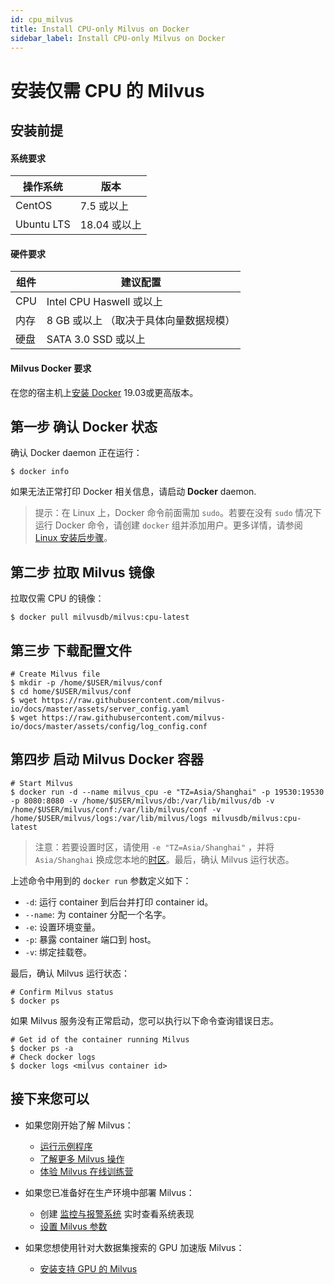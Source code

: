 ```yaml
---
id: cpu_milvus
title: Install CPU-only Milvus on Docker
sidebar_label: Install CPU-only Milvus on Docker
---
```


# 安装仅需 CPU 的 Milvus

## 安装前提

#### 系统要求

| 操作系统   | 版本         |
| ---------- | ------------ |
| CentOS     | 7.5 或以上   |
| Ubuntu LTS | 18.04 或以上 |

#### 硬件要求

| 组件 | 建议配置                               |
| ---- | -------------------------------------- |
| CPU  | Intel CPU Haswell 或以上               |
| 内存 | 8 GB 或以上 （取决于具体向量数据规模） |
| 硬盘 | SATA 3.0 SSD 或以上                    |

#### Milvus Docker 要求

在您的宿主机上[安装 Docker](https://docs.docker.com/engine/installation/linux/docker-ce/ubuntu/) 19.03或更高版本。

## 第一步 确认 Docker 状态

确认 Docker daemon 正在运行：

```shell
$ docker info
```

如果无法正常打印 Docker 相关信息，请启动 **Docker** daemon.

> 提示：在 Linux 上，Docker 命令前面需加 `sudo`。若要在没有 `sudo` 情况下运行 Docker 命令，请创建 `docker` 组并添加用户。更多详情，请参阅 [Linux 安装后步骤](https://docs.docker.com/install/linux/linux-postinstall/)。

## 第二步 拉取 Milvus 镜像

拉取仅需 CPU 的镜像：

```shell
$ docker pull milvusdb/milvus:cpu-latest
```

## 第三步 下载配置文件

```
# Create Milvus file
$ mkdir -p /home/$USER/milvus/conf
$ cd home/$USER/milvus/conf
$ wget https://raw.githubusercontent.com/milvus-io/docs/master/assets/server_config.yaml
$ wget https://raw.githubusercontent.com/milvus-io/docs/master/assets/config/log_config.conf
```

## 第四步 启动 Milvus Docker 容器

```shell
# Start Milvus
$ docker run -d --name milvus_cpu -e "TZ=Asia/Shanghai" -p 19530:19530 -p 8080:8080 -v /home/$USER/milvus/db:/var/lib/milvus/db -v /home/$USER/milvus/conf:/var/lib/milvus/conf -v /home/$USER/milvus/logs:/var/lib/milvus/logs milvusdb/milvus:cpu-latest
```

> 注意：若要设置时区，请使用 `-e "TZ=Asia/Shanghai"` ，并将 `Asia/Shanghai` 换成您本地的[时区](https://en.wikipedia.org/wiki/List_of_tz_database_time_zones)。最后，确认 Milvus 运行状态。

上述命令中用到的 `docker run` 参数定义如下：

- `-d`: 运行 container 到后台并打印 container id。
- `--name`: 为 container 分配一个名字。
- `-e`: 设置环境变量。
- `-p`: 暴露 container 端口到 host。
- `-v`: 绑定挂载卷。

最后，确认 Milvus 运行状态：

```shell
# Confirm Milvus status
$ docker ps
```

如果 Milvus 服务没有正常启动，您可以执行以下命令查询错误日志。

```shell
# Get id of the container running Milvus
$ docker ps -a
# Check docker logs
$ docker logs <milvus container id>
```

## 接下来您可以

- 如果您刚开始了解 Milvus：

  - [运行示例程序](example_code.md)
  - [了解更多 Milvus 操作](milvus_operation.md)
  - [体验 Milvus 在线训练营](https://github.com/milvus-io/bootcamp)

- 如果您已准备好在生产环境中部署 Milvus：

  - 创建 [监控与报警系统](monitor.md) 实时查看系统表现
  - [设置 Milvus 参数](../reference/milvus_config.md)
  
- 如果您想使用针对大数据集搜索的 GPU 加速版 Milvus：

  - [安装支持 GPU 的 Milvus](gpu_milvus_docker.md)
